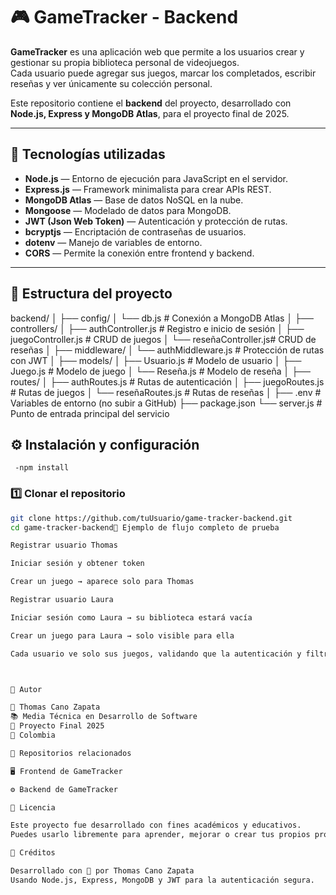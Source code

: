 # 🎮 GameTracker - Backend

**GameTracker** es una aplicación web que permite a los usuarios crear y gestionar su propia biblioteca personal de videojuegos.  
Cada usuario puede agregar sus juegos, marcar los completados, escribir reseñas y ver únicamente su colección personal.

Este repositorio contiene el **backend** del proyecto, desarrollado con **Node.js, Express y MongoDB Atlas**, para el proyecto final de 2025.

---

## 🚀 Tecnologías utilizadas

- **Node.js** — Entorno de ejecución para JavaScript en el servidor.
- **Express.js** — Framework minimalista para crear APIs REST.
- **MongoDB Atlas** — Base de datos NoSQL en la nube.
- **Mongoose** — Modelado de datos para MongoDB.
- **JWT (Json Web Token)** — Autenticación y protección de rutas.
- **bcryptjs** — Encriptación de contraseñas de usuarios.
- **dotenv** — Manejo de variables de entorno.
- **CORS** — Permite la conexión entre frontend y backend.

---

## 🧩 Estructura del proyecto



backend/
│
├── config/
│ └── db.js # Conexión a MongoDB Atlas
│
├── controllers/
│ ├── authController.js # Registro e inicio de sesión
│ ├── juegoController.js # CRUD de juegos
│ └── reseñaController.js# CRUD de reseñas
│
├── middleware/
│ └── authMiddleware.js # Protección de rutas con JWT
│
├── models/
│ ├── Usuario.js # Modelo de usuario
│ ├── Juego.js # Modelo de juego
│ └── Reseña.js # Modelo de reseña
│
├── routes/
│ ├── authRoutes.js # Rutas de autenticación
│ ├── juegoRoutes.js # Rutas de juegos
│ └── reseñaRoutes.js # Rutas de reseñas
│
├── .env # Variables de entorno (no subir a GitHub)
├── package.json
└── server.js # Punto de entrada principal del servicio       


   ## ⚙️ Instalación y configuración                                                                                                                
     -npm install 

### 1️⃣ Clonar el repositorio

```bash
git clone https://github.com/tuUsuario/game-tracker-backend.git
cd game-tracker-backend🧾 Ejemplo de flujo completo de prueba

Registrar usuario Thomas

Iniciar sesión y obtener token

Crear un juego → aparece solo para Thomas

Registrar usuario Laura

Iniciar sesión como Laura → su biblioteca estará vacía

Crear un juego para Laura → solo visible para ella

Cada usuario ve solo sus juegos, validando que la autenticación y filtrado funcionan correctamente.



📄 Autor

👤 Thomas Cano Zapata
📚 Media Técnica en Desarrollo de Software
📆 Proyecto Final 2025
🏫 Colombia

🔗 Repositorios relacionados

🖥️ Frontend de GameTracker

⚙️ Backend de GameTracker

📜 Licencia

Este proyecto fue desarrollado con fines académicos y educativos.
Puedes usarlo libremente para aprender, mejorar o crear tus propios proyectos similares.

💫 Créditos

Desarrollado con 💚 por Thomas Cano Zapata
Usando Node.js, Express, MongoDB y JWT para la autenticación segura.
